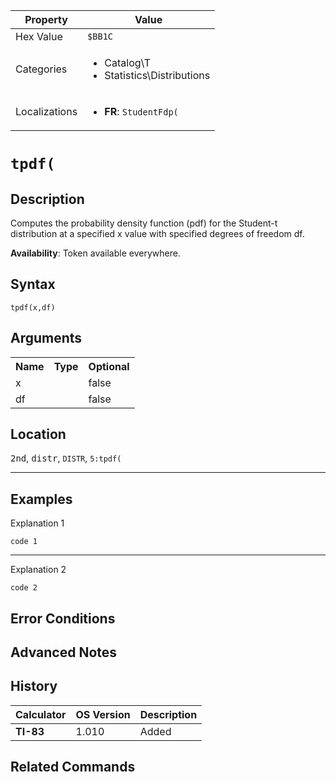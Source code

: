 | Property      | Value |
|---------------|-------|
| Hex Value     | `$BB1C`|
| Categories    | <ul><li>Catalog\T</li><li>Statistics\Distributions</li></ul> |
| Localizations | <ul><li><b>FR</b>: `StudentFdp(`</li></ul> |

# `tpdf(`

## Description
Computes the probability density function (pdf) for the Student-t distribution at a specified x value with specified degrees of freedom df.


<b>Availability</b>: Token available everywhere.

## Syntax
`tpdf(x,df)`

## Arguments
<table>
<tr><th>Name</th><th>Type</th><th>Optional</th></tr>

<tr><td>x</td><td></td><td>false</td></tr>

<tr><td>df</td><td></td><td>false</td></tr>

</table>

## Location
<kbd>2nd</kbd>, <kbd>distr</kbd>, `DISTR`, `5:tpdf(`
<hr>

## Examples

Explanation 1
```ti-basic
code 1
```
---
Explanation 2
```ti-basic
code 2
```

## Error Conditions


## Advanced Notes


## History
| Calculator | OS Version | Description |
|------------|------------|-------------|
| <b>TI-83</b> | 1.010 | Added

## Related Commands

    